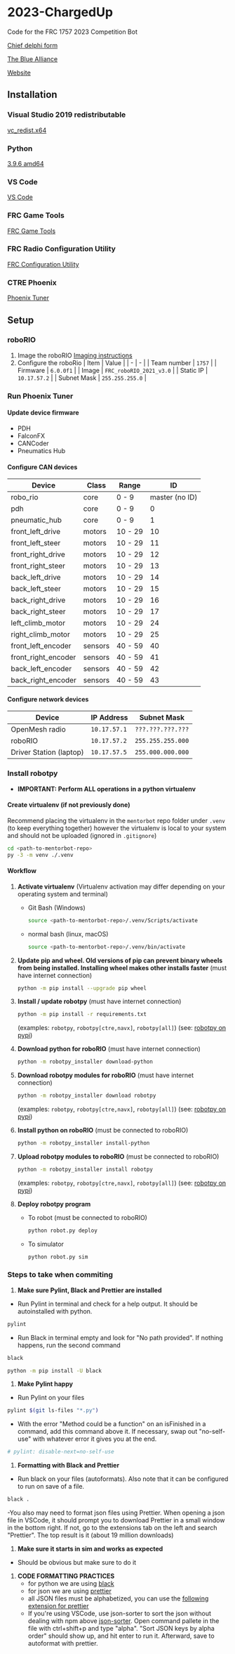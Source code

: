 # 2023-ChargedUp

Code for the FRC 1757 2023 Competition Bot

[Chief delphi form](https://www.chiefdelphi.com/t/frc-1757-wolverines-2022-2023-build-thread/416564)

[The Blue Alliance](https://www.thebluealliance.com/team/1757)

[Website](https://whsrobotics.org)

## Installation

### Visual Studio 2019 redistributable

[vc_redist.x64](https://aka.ms/vs/16/release/vc_redist.x64.exe)

### Python

[3.9.6 amd64](https://www.python.org/ftp/python/3.9.6/python-3.9.6-amd64.exe)

### VS Code

[VS Code](https://code.visualstudio.com)

### FRC Game Tools

[FRC Game Tools](https://www.ni.com/en-us/support/downloads/drivers/download.frc-game-tools.html#369633)

### FRC Radio Configuration Utility

[FRC Configuration Utility](https://firstfrc.blob.core.windows.net/frc2020/Radio/FRC_Radio_Configuration_20_0_0.zip)

### CTRE Phoenix

[Phoenix Tuner](https://github.com/CrossTheRoadElec/Phoenix-Releases/releases)

## Setup

### roboRIO

1. Image the roboRIO
   [Imaging instructions](https://docs.wpilib.org/en/stable/docs/zero-to-robot/step-3/imaging-your-roborio.html)
1. Configure the roboRio
   | Item | Value |
   | - | - |
   | Team number | `1757` |
   | Firmware | `6.0.0f1` |
   | Image | `FRC_roboRIO_2021_v3.0` |
   | Static IP | `10.17.57.2` |
   | Subnet Mask | `255.255.255.0` |

### Run Phoenix Tuner

#### Update device firmware

- PDH
- FalconFX
- CANCoder
- Pneumatics Hub

#### Configure CAN devices

| Device              | Class   | Range   | ID             |
| ------------------- | ------- | ------- | -------------- |
| robo_rio            | core    | 0 - 9   | master (no ID) |
| pdh                 | core    | 0 - 9   | 0              |
| pneumatic_hub       | core    | 0 - 9   | 1              |
| front_left_drive    | motors  | 10 - 29 | 10             |
| front_left_steer    | motors  | 10 - 29 | 11             |
| front_right_drive   | motors  | 10 - 29 | 12             |
| front_right_steer   | motors  | 10 - 29 | 13             |
| back_left_drive     | motors  | 10 - 29 | 14             |
| back_left_steer     | motors  | 10 - 29 | 15             |
| back_right_drive    | motors  | 10 - 29 | 16             |
| back_right_steer    | motors  | 10 - 29 | 17             |
| left_climb_motor    | motors  | 10 - 29 | 24             |
| right_climb_motor   | motors  | 10 - 29 | 25             |
| front_left_encoder  | sensors | 40 - 59 | 40             |
| front_right_encoder | sensors | 40 - 59 | 41             |
| back_left_encoder   | sensors | 40 - 59 | 42             |
| back_right_encoder  | sensors | 40 - 59 | 43             |

#### Configure network devices

| Device                  | IP Address   | Subnet Mask       |
| ----------------------- | ------------ | ----------------- |
| OpenMesh radio          | `10.17.57.1` | `???.???.???.???` |
| roboRIO                 | `10.17.57.2` | `255.255.255.000` |
| Driver Station (laptop) | `10.17.57.5` | `255.000.000.000` |

### Install robotpy

- **IMPORTANT: Perform ALL operations in a python virtualenv**

#### Create virtualenv (if not previously done)

Recommend placing the virtualenv in the `mentorbot` repo folder under `.venv` (to keep everything together) however the virtualenv is local to your system and should not be uploaded (ignored in `.gitignore`)

```bash
cd <path-to-mentorbot-repo>
py -3 -m venv ./.venv
```

#### Workflow

1. **Activate virtualenv**
   (Virtualenv activation may differ depending on your operating system and terminal)
   - Git Bash (Windows)
     ```bash
     source <path-to-mentorbot-repo>/.venv/Scripts/activate
     ```
   - normal bash (linux, macOS)
     ```bash
     source <path-to-mentorbot-repo>/.venv/bin/activate
     ```
1. **Update pip and wheel. Old versions of pip can prevent binary wheels from being installed. Installing wheel makes other installs faster**
   (must have internet connection)
   ```bash
   python -m pip install --upgrade pip wheel
   ```
1. **Install / update robotpy**
   (must have internet connection)
   ```bash
   python -m pip install -r requirements.txt
   ```
   (examples: `robotpy`, `robotpy[ctre,navx]`, `robotpy[all]`) (see: [robotpy on pypi](https://pypi.org/project/robotpy/))
1. **Download python for roboRIO**
   (must have internet connection)
   ```bash
   python -m robotpy_installer download-python
   ```
1. **Download robotpy modules for roboRIO**
   (must have internet connection)
   ```bash
   python -m robotpy_installer download robotpy
   ```
   (examples: `robotpy`, `robotpy[ctre,navx]`, `robotpy[all]`) (see: [robotpy on pypi](https://pypi.org/project/robotpy/))
1. **Install python on roboRIO**
   (must be connected to roboRIO)
   ```bash
   python -m robotpy_installer install-python
   ```
1. **Upload robotpy modules to roboRIO**
   (must be connected to roboRIO)
   ```bash
   python -m robotpy_installer install robotpy
   ```
   (examples: `robotpy`, `robotpy[ctre,navx]`, `robotpy[all]`) (see: [robotpy on pypi](https://pypi.org/project/robotpy/))
1. **Deploy robotpy program**

   - To robot
     (must be connected to roboRIO)
     ```bash
     python robot.py deploy
     ```
   - To simulator
     ```bash
     python robot.py sim
     ```

### Steps to take when commiting

1.  **Make sure Pylint, Black and Prettier are installed**

- Run Pylint in terminal and check for a help output. It should be autoinstalled with python.

```bash
pylint
```

- Run Black in terminal empty and look for "No path provided". If nothing happens, run the second command

```bash
black

python -m pip install -U black
```

1.  **Make Pylint happy**

- Run Pylint on your files

```bash
pylint $(git ls-files "*.py")
```

- With the error "Method could be a function" on an isFinished in a command, add this command above it. If necessary, swap out "no-self-use" with whatever error it gives you at the end.

```bash
# pylint: disable-next=no-self-use
```

1.  **Formatting with Black and Prettier**

- Run black on your files (autoformats). Also note that it can be configured to run on save of a file.

```bash
black .
```

-You also may need to format json files using Prettier. When opening a json file in VSCode, it should prompt you to download Prettier in a small window in the bottom right. If not, go to the extensions tab on the left and search "Prettier". The top result is it (about 19 million downloads)

1.  **Make sure it starts in sim and works as expected**

- Should be obvious but make sure to do it

1. **CODE FORMATTING PRACTICES**
   - for python we are using [black](https://github.com/psf/black)
   - for json we are using [prettier](https://prettier.io)
   - all JSON files must be alphabetized, you can use the [following extension for prettier](https://www.npmjs.com/package/prettier-plugin-sort-json)
   - If you're using VSCode, use json-sorter to sort the json without dealing with npm above [json-sorter](https://marketplace.visualstudio.com/items?itemName=msyesyan.json-sorter). Open command pallete in the file with ctrl+shift+p and type "alpha". "Sort JSON keys by alpha order" should show up, and hit enter to run it. Afterward, save to autoformat with prettier.
